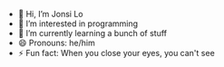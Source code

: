 - 👋 Hi, I’m Jonsi Lo
- 👀 I’m interested in programming
- 🌱 I’m currently learning a bunch of stuff
- 😄 Pronouns: he/him
- ⚡ Fun fact: When you close your eyes, you can't see


